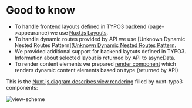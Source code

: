 # Good to know

+ To handle frontend layouts defined in TYPO3 backend (page->appearance) we use [Nuxt.js Layouts](https://nuxtjs.org/guide/views#layouts). 
+ To handle dynamic routes provided by API we use [Unknown Dynamic Nested Routes Pattern]([Unknown Dynamic Nested Routes Pattern](https://nuxtjs.org/guide/routing#unknown-dynamic-nested-routes). 
+ We provided additional support for backend layouts defined in TYPO3. Information about selected layout is returned by API to asyncData.
+ To render content elements we prepared [render component](lib/templates/components/content/CeRenderer.js) which renders dynamic content elements based on type (returned by API)


This is the [Nuxt.js diagram describes view rendering](https://nuxtjs.org/guide/views) filled by nuxt-typo3 components:

![view-scheme](/nuxt-typo3/images/view.png)
